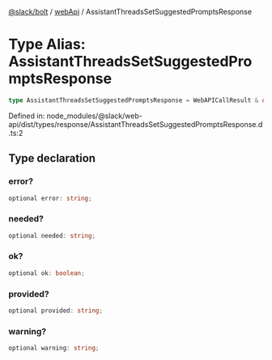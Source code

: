 [@slack/bolt](../../../../index.md) / [webApi](../index.md) / AssistantThreadsSetSuggestedPromptsResponse

# Type Alias: AssistantThreadsSetSuggestedPromptsResponse

```ts
type AssistantThreadsSetSuggestedPromptsResponse = WebAPICallResult & object;
```

Defined in: node\_modules/@slack/web-api/dist/types/response/AssistantThreadsSetSuggestedPromptsResponse.d.ts:2

## Type declaration

### error?

```ts
optional error: string;
```

### needed?

```ts
optional needed: string;
```

### ok?

```ts
optional ok: boolean;
```

### provided?

```ts
optional provided: string;
```

### warning?

```ts
optional warning: string;
```
